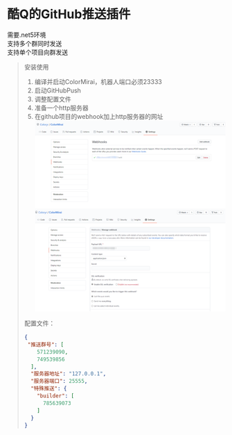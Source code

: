 ﻿# 酷Q的GitHub推送插件
需要.net5环境  
支持多个群同时发送  
支持单个项目向群发送  

> 安装使用
> 1. 编译并启动ColorMirai，机器人端口必须23333
> 2. 启动GitHubPush
> 3. 调整配置文件
> 4. 准备一个http服务器
> 5. 在github项目的webhook加上http服务器的网址
> ![设置](readme/a.png)
> ![设置](readme/b.png)
>
> 配置文件：
> ```Json
> {
>  "推送群号": [
>     571239090,
>     749539856
>   ],
>   "服务器地址": "127.0.0.1",
>   "服务器端口": 25555,
>   "特殊推送": {
>     "builder": [
>       785639073
>     ]
>   }
> }
> ```
